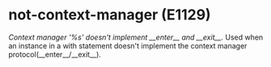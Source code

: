 # not-context-manager (E1129)
*Context manager \'%s\' doesn\'t implement \_\_enter\_\_ and
\_\_exit\_\_.* Used when an instance in a with statement doesn\'t
implement the context manager protocol(\_\_enter\_\_/\_\_exit\_\_).
